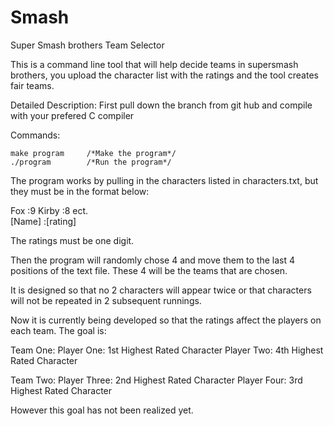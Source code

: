 # Smash
Super Smash brothers Team Selector

This is a command line tool that will help decide teams in supersmash brothers, you upload the character list with the ratings
and the tool creates fair teams.

Detailed Description:
First pull down the branch from git hub and compile with your prefered C compiler

Commands:

    make program     /*Make the program*/
    ./program        /*Run the program*/

The program works by pulling in the characters listed in characters.txt, but they must be in 
the format below:

Fox                :9
Kirby              :8
ect.  
[Name]             :[rating]


The ratings must be one digit.

Then the program will randomly chose 4 and move them to the last 4 positions
of the text file.  These 4 will be the teams that are chosen.

It is designed so that no 2 characters will appear twice or that characters will 
not be repeated in 2 subsequent runnings.

Now it is currently being developed so that the ratings affect the players on each team.
The goal is:

Team One:
Player One:     1st Highest Rated Character
Player Two:     4th Highest Rated Character

Team Two:
Player Three:   2nd Highest Rated Character
Player Four:    3rd Highest Rated Character


However this goal has not been realized yet.
